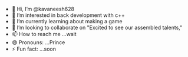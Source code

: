 - 👋 Hi, I’m @kavaneesh628
- 👀 I’m interested in back development with c++ 
- 🌱 I’m currently learning about making a game 
- 💞️ I’m looking to collaborate on "Excited to see our assembled talents,"
- 📫 How to reach me ...wait 
- 😄 Pronouns: ...Prince 
- ⚡ Fun fact: ...soon 

<!---
kavaneesh628/kavaneesh628 is a ✨ special ✨ repository because its `README.md` (this file) appears on your GitHub profile.
You can click the Preview link to take a look at your changes.
--->
